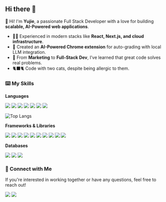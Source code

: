 ## Hi there 🍉

👋 Hi! I'm **Yujie**, a passionate Full Stack Developer with a love for building **scalable, AI-Powered web applications**.

- 👨‍💻 Experienced in modern stacks like **React, Next.js, and cloud infrastructure**.
- 🧠 Created an **AI-Powered Chrome extension** for auto-grading with local LLM integration.
- 💼 From **Marketing** to **Full-Stack Dev**, I’ve learned that great code solves real problems.
- 🐈‍⬛🐈 Code with two cats, despite being allergic to them.

### ⌨️ My Skills

**Languages**

<img src="https://img.shields.io/badge/JavaScript-F7DF1E?style=for-the-badge&logo=javascript&logoColor=000000" /> <img src="https://img.shields.io/badge/TypeScript-007ACC?style=for-the-badge&logo=typescript&logoColor=white" /> <img src="https://img.shields.io/badge/Python-FFD43B?style=for-the-badge&logo=python&logoColor=blue" /> <img src="https://img.shields.io/badge/C%2B%2B-00599C?style=for-the-badge&logo=c%2B%2B&logoColor=white" /> <img src="https://img.shields.io/badge/java-%23ED8B00.svg?style=for-the-badge&logo=openjdk&logoColor=white" /> <img src="https://img.shields.io/badge/HTML5-E34F26?style=for-the-badge&logo=html5&logoColor=white" /> <img src="https://img.shields.io/badge/CSS3-1572B6?style=for-the-badge&logo=css3&logoColor=white" />

![Top Langs](https://github-readme-stats.vercel.app/api/top-langs/?username=Peng-Yujie&layout=compact)

**Frameworks & Libraries**

<img src="https://img.shields.io/badge/Node.js-43853D?style=for-the-badge&logo=node.js&logoColor=white" /> <img src="https://img.shields.io/badge/Express.js-000000?style=for-the-badge&logo=express&logoColor=white" /> <img src="https://img.shields.io/badge/React-61DAFB?style=for-the-badge&logo=react&logoColor=000000" /> <img src="https://img.shields.io/badge/Next.js-000000?style=for-the-badge&logo=next.js&logoColor=white" />
<img src="https://img.shields.io/badge/GraphQL-E10098?style=for-the-badge&logo=graphql&logoColor=white" /> <img src="https://img.shields.io/badge/Redux-593D88?style=for-the-badge&logo=redux&logoColor=white" />
<img src="https://img.shields.io/badge/JQuery-0769AD?style=for-the-badge&logo=jquery&logoColor=white" /> <img src="https://img.shields.io/badge/Tailwind_CSS-38B2AC?style=for-the-badge&logo=tailwind-css&logoColor=white" /> <img src="https://img.shields.io/badge/Bootstrap-563D7C?style=for-the-badge&logo=bootstrap&logoColor=white" /> <img src="https://img.shields.io/badge/styled--components-DB7093?style=for-the-badge&logo=styled-components&logoColor=white" />

**Databases**

<img src="https://img.shields.io/badge/MySQL-4479A1?style=for-the-badge&logo=mysql&logoColor=white" /> <img src="https://img.shields.io/badge/MongoDB-4EA94B?style=for-the-badge&logo=mongodb&logoColor=white" /> <img src="https://img.shields.io/badge/Supabase-3FCF8E?style=for-the-badge&logo=supabase&logoColor=white" />

### 💬 Connect with Me

If you're interested in working together or have any questions, feel free to reach out!

[<img src="https://img.shields.io/badge/LinkedIn-0077B5?style=for-the-badge&logo=linkedin&logoColor=white" />](https://www.linkedin.com/in/yujie-peng-8276b1279/)
[<img src="https://img.shields.io/badge/mailsend-0077B5?style=for-the-badge&logo=mail.ru&logoColor=white" />](mailto:pengyujie.ca@gmail.com)

<!--
**Pumbaaxx/Pumbaaxx** is a ✨ _special_ ✨ repository because its `README.md` (this file) appears on your GitHub profile.

Here are some ideas to get you started:

- 🔭 I’m currently working on ...
- 🌱 I’m currently learning ...
- 👯 I’m looking to collaborate on ...
- 🤔 I’m looking for help with ...
- 💬 Ask me about ...
- 📫 How to reach me: ...
- 😄 Pronouns: ...
- ⚡ Fun fact: ...
-->
